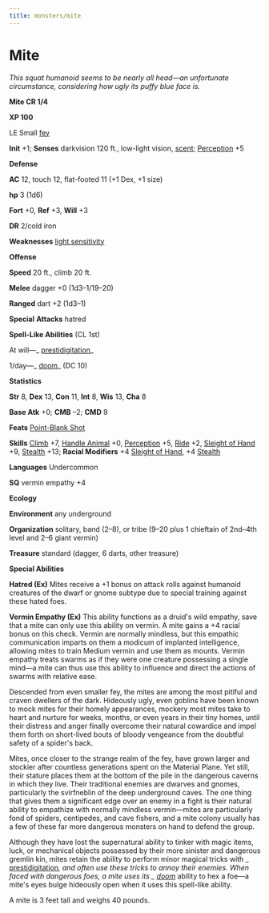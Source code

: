 ```yaml
---
title: monsters/mite
---
```

# Mite

_This squat humanoid seems to be nearly all head—an unfortunate circumstance, considering how ugly its puffy blue face is._

**Mite CR 1/4**

**XP 100**

LE Small [fey](creatureTypes.md#_fey)

**Init** +1; **Senses** darkvision 120 ft., low-light vision, [scent](universalMonsterRules.md#_scent); [Perception](../skills/perception.md#_perception) +5

**Defense**

**AC** 12, touch 12, flat-footed 11 (+1 Dex, +1 size)

**hp** 3 (1d6)

**Fort** +0, **Ref** +3, **Will** +3

**DR** 2/cold iron

**Weaknesses** [light sensitivity](universalMonsterRules.md#_light-sensitivity)

**Offense**

**Speed** 20 ft., climb 20 ft.

**Melee** dagger +0 (1d3–1/19–20)

**Ranged** dart +2 (1d3–1)

**Special**  **Attacks** hatred

**Spell-Like Abilities** (CL 1st)

At will—_ [prestidigitation](../spells/prestidigitation.md#_prestidigitation)_

1/day—_ [doom](../spells/doom.md#_doom)_ (DC 10)

**Statistics**

**Str** 8, **Dex** 13, **Con** 11, **Int** 8, **Wis** 13, **Cha** 8

**Base Atk** +0; **CMB** –2; **CMD** 9

**Feats** [Point-Blank Shot](../feats.md#_point-blank-shot)

**Skills** [Climb](../skills/climb.md#_climb) +7, [Handle Animal](../skills/handleAnimal.md#_handle-animal) +0, [Perception](../skills/perception.md#_perception) +5, [Ride](../skills/ride.md#_ride) +2, [Sleight of Hand](../skills/sleightOfHand.md#_sleight-of-hand) +9, [Stealth](../skills/stealth.md#_stealth) +13; **Racial Modifiers** +4 [Sleight of Hand](../skills/sleightOfHand.md#_sleight-of-hand), +4 [Stealth](../skills/stealth.md#_stealth)

**Languages** Undercommon

**SQ** vermin empathy +4

**Ecology**

**Environment** any underground

**Organization** solitary, band (2–8), or tribe (9–20 plus 1 chieftain of 2nd–4th level and 2–6 giant vermin)

**Treasure** standard (dagger, 6 darts, other treasure)

**Special Abilities**

**Hatred (Ex)** Mites receive a +1 bonus on attack rolls against humanoid creatures of the dwarf or gnome subtype due to special training against these hated foes.

**Vermin Empathy (Ex)** This ability functions as a druid's wild empathy, save that a mite can only use this ability on vermin. A mite gains a +4 racial bonus on this check. Vermin are normally mindless, but this empathic communication imparts on them a modicum of implanted intelligence, allowing mites to train Medium vermin and use them as mounts. Vermin empathy treats swarms as if they were one creature possessing a single mind—a mite can thus use this ability to influence and direct the actions of swarms with relative ease.

Descended from even smaller fey, the mites are among the most pitiful and craven dwellers of the dark. Hideously ugly, even goblins have been known to mock mites for their homely appearances, mockery most mites take to heart and nurture for weeks, months, or even years in their tiny homes, until their distress and anger finally overcome their natural cowardice and impel them forth on short-lived bouts of bloody vengeance from the doubtful safety of a spider's back.

Mites, once closer to the strange realm of the fey, have grown larger and stockier after countless generations spent on the Material Plane. Yet still, their stature places them at the bottom of the pile in the dangerous caverns in which they live. Their traditional enemies are dwarves and gnomes, particularly the svirfneblin of the deep underground caves. The one thing that gives them a significant edge over an enemy in a fight is their natural ability to empathize with normally mindless vermin—mites are particularly fond of spiders, centipedes, and cave fishers, and a mite colony usually has a few of these far more dangerous monsters on hand to defend the group.

Although they have lost the supernatural ability to tinker with magic items, luck, or mechanical objects possessed by their more sinister and dangerous gremlin kin, mites retain the ability to perform minor magical tricks with _ [prestidigitation](../spells/prestidigitation.md#_prestidigitation)_, and often use these tricks to annoy their enemies. When faced with dangerous foes, a mite uses its _ [doom](../spells/doom.md#_doom)_ ability to hex a foe—a mite's eyes bulge hideously open when it uses this spell-like ability.

A mite is 3 feet tall and weighs 40 pounds.


